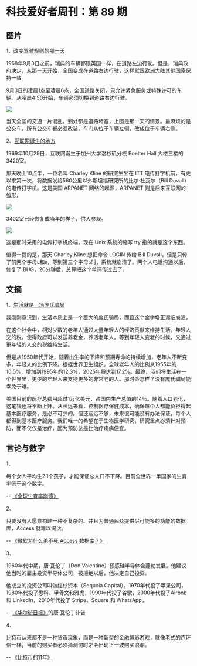 # 科技爱好者周刊：第 89 期

## 图片

1、[改变驾驶规则的那一天](https://drivemag.com/news/dagen-h-the-day-sweden-switched-from-driving-on-the-left-to-the-right)

1968年9月3日之前，瑞典的车辆都跟英国一样，在道路左边行驶。但是，瑞典政府决定，从那一天开始，全国变成在道路右边行驶，这样就跟欧洲大陆其他国家保持一致。

9月3日的凌晨1点至凌晨6点，全国道路关闭，只允许紧急服务或特殊许可的车辆。从凌晨4:50开始，车辆必须切换到道路右边行驶。

![](https://www.wangbase.com/blogimg/asset/201910/bg2019102704.jpg)

当天全国的交通一片混乱，到处都是道路堵塞，上图是那一天的情景。最麻烦的是公交车，所有公交车都必须改装，车门从位于车辆左侧，改成位于车辆右侧。

2、[互联网诞生的地方](https://www.fastcompany.com/90423457/50-years-ago-today-the-internet-was-born-in-room-3420)

1969年10月29日，互联网诞生于加州大学洛杉矶分校 Boelter Hall 大楼三楼的3420室。

那天晚上10点半，一位名叫 Charley Kline 的研究生坐在 ITT 电传打字机前，有史以来第一次，将数据发给560公里以外斯坦福研究所的比尔·杜瓦尔（Bill Duvall）的电传打字机。这是美国 ARPANET 网络的起源，ARPANET 则是后来互联网的雏形。

![](https://www.wangbase.com/blogimg/asset/201910/bg2019103001.jpg)

3402室已经恢复成当年的样子，供人参观。

![](https://www.wangbase.com/blogimg/asset/201910/bg2019103002.jpg)

这是那时采用的电传打字机终端，现在 Unix 系统的缩写 tty 指的就是这个东西。

值得一提的是，那天 Charley Kline 想把命令 LOGIN 传给 Bill Duvall，但是只传了前两个字母`L`和`O`，等到第三个字母`G`时，系统就崩溃了。两个人电话沟通以后，修复了 BUG，20分钟后，总算把这个单词传过去了。

## 文摘

1、[生活就是一场庞氏骗局](https://www.ncbi.nlm.nih.gov/pmc/articles/PMC2687779/)

我刚刚意识到，生活本质上是一个巨大的庞氏骗局，而且这个金字塔正濒临崩溃。

在这个社会中，相对少数的老年人通过大量年轻人的经济贡献来维持生活。年轻人交的税，使得政府可以发送养老金，养活老年人。等到年轻人变老的时候，又通过更年轻的人交的税维持生活。

但是从1950年代开始，随着出生率的下降和预期寿命的持续增加，老年人不断变多，年轻人的比例下降。根据世界卫生组织，全球老年人的比例从1955年的10.5%，增加到1995年的12.3%，2025年将达到17.2%。最终，我们将生活在一个世界里，更少的年轻人来支持更多的非常老的人。那时会怎样？没有庞氏骗局能幸免于难。 

美国目前的医疗总费用超过1万亿美元，占国内生产总值的14％。随着人口老化，这笔钱还将不断上升。从长远来看，控制医疗保健成本，确保每个人都能负担得起基本医疗服务，是必不可少的。但还远远不够，未来很可能没有办法保证，每个人都得到基本医疗服务。我们唯一的希望在于生物医学研究，研究重点必须针对预防，而不仅仅是治疗，因为预防总是比治疗疾病便宜。



## 言论与数字

1、

每个女人平均生2.1个孩子，才能保证总人口不下降。目前全世界一半国家的生育率低于这个数字。

-- [《全球生育率崩溃》](https://www.bloomberg.com/graphics/2019-global-fertility-crash/)

2、

只要没有人愿意构建一种不复杂的、并且为普通民众提供尽可能多的功能的数据库，Access 就难以淘汰。

-- [《微软为什么杀不死 Access 数据库？》](https://medium.com/young-coder/microsoft-access-the-zombie-database-software-that-wont-die-5b09e389c166)

3、

1960年代中期，唐·瓦伦丁（Don Valentine）预感硅半导体会蓬勃发展。他建议他当时的雇主投资半导体公司，被拒绝以后，他决定自己投资。

他成立的投资公司叫做红杉资本（Sequoia Capital），1970年代投了苹果公司，1980年代投了思科、甲骨文和雅虎，1990年代投了谷歌，2000年代投了Airbnb 和 LinkedIn，2010年代投了 Stripe、Square 和 WhatsApp。

-- [《华尔街日报》](https://www.wsj.com/articles/don-valentine-pioneer-investor-who-founded-sequoia-capital-dies-at-87-11572200283)的唐·瓦伦丁讣告

4、

比特币从来都不是一种货币现象，而是一种新型的金融博彩游戏，就像老式的连环信一样，当前的购买者必须猜测何时才会出现下一波购买浪潮。

-- [《比特币的11年》](http://jpkoning.blogspot.com/2019/11/bitcoin-11-years-in.html)
